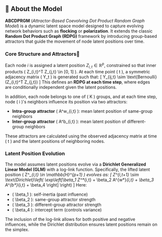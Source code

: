 ## 📘 About the Model

**ABCDPRGM** (*Attractor-Based Coevolving Dot Product Random Graph Model*) is a dynamic latent space model designed to capture evolving network behaviors such as **flocking** or **polarization**. It extends the classic **Random Dot Product Graph (RDPG)** framework by introducing group-based attractors that guide the movement of node latent positions over time.

### Core Structure and Attractors🧲

Each node $i$ is assigned a latent position $Z_{i,t} \in \mathbb{R}^p$, constrained so that inner products \( Z_{i,t}^T Z_{j,t} \in [0, 1] \). At each time point \( t \), a symmetric adjacency matrix \( Y_t \) is generated such that:
\[
Y_{ij,t} \sim \text{Bernoulli}(Z_{i,t}^T Z_{j,t})
\]
This defines an **RDPG at each time step**, where edges are conditionally independent given the latent positions.

In addition, each node belongs to one of \( K \) groups, and at each time step, node \( i \)'s neighbors influence its position via two attractors:
- **Intra-group attractor** \( A^w_{i,t} \): mean latent position of same-group neighbors
- **Inter-group attractor** \( A^b_{i,t} \): mean latent position of different-group neighbors

These attractors are calculated using the observed adjacency matrix at time \( t \) and the latent positions of neighboring nodes.

### Latent Position Evolution

The model assumes latent positions evolve via a **Dirichlet Generalized Linear Model (GLM)** with a log-link function. Specifically, the lifted latent position \( Z^*_{i,t} \in \mathbb{H}^{p+1} \) evolves as:
\[
Z^*_{i,t+1} \sim \text{Dirichlet}\left( \exp\left[\beta_1 Z^*_{i,t} + \beta_2 A^{w*}_{i,t} + \beta_3 A^{b*}_{i,t} + \beta_4 \right] \right)
\]
Here:
- \( \beta_1 \): self-inertia (past influence)
- \( \beta_2 \): same-group attractor strength
- \( \beta_3 \): different-group attractor strength
- \( \beta_4 \): intercept term (controls variance)

The inclusion of the log-link allows for both positive and negative influences, while the Dirichlet distribution ensures latent positions remain on the simplex.